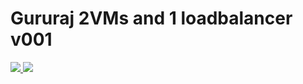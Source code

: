 # Gururaj 2VMs and 1 loadbalancer v001 
<a href="https://portal.azure.com/#create/Microsoft.Template/uri/https%3A%2F%2Fraw.githubusercontent.com%2FAzure%2Fazure-quickstart-templates%2Fmaster%2Fururaj-2vms-1loadbalancer%2Fazuredeploy.json" target="_blank">
<img src="http://azuredeploy.net/deploybutton.png"/>
</a>
<a href="http://armviz.io/#/?load=https%3A%2F%2Fraw.githubusercontent.com%2FAzure%2Fazure-quickstart-templates%2Fmaster%2Fururaj-2vms-1loadbalancer%2Fazuredeploy.json" target="_blank">
<img src="http://armviz.io/visualizebutton.png"/>
</a>


